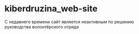 # kiberdruzina_web-site
С недавнего времени сайт является неактивным по решению руководства волонтёрского отряда
